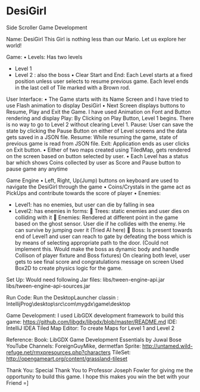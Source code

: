 # DesiGirl
Side Scroller Game Development

Name: DesiGirl
This Girl is nothing less than our Mario. Let us explore her world!

Game:
•	Levels: Has two levels
-	Level 1
-	Level 2 : also the boss
•	Clear Start and End: Each Level starts at a fixed position unless user selects to resume previous game. Each level ends in the last cell of Tile marked with a Brown rod.

User Interface:
•	The Game starts with its Name Screen and I have tried to use Flash animation to display DesiGirl
•	Next Screen displays buttons to Resume, Play and Exit the Game. I have used Animation on Font and Button rendering and display
Play: By Clicking on Play Button, Level 1 begins. There is no way to go to Level 2 without clearing Level 1. 
Pause: User can save the state by clicking the Pause Button on either of Level screens and the data gets saved in a JSON file. 
Resume: While resuming the game, state of previous game is read from JSON file. 
Exit: Application ends as user clicks on Exit button.
•	Either of two maps created using TiledMap, gets rendered on the screen based on button selected by user.
•	Each Level has a status bar which shows Coins collected by user as Score and Pause button to pause game any anytime

Game Engine
•	Left, Right, Up(Jump) buttons on keyboard are used to navigate the DesiGirl through the game
•	Coins/Crystals in the game act as PickUps and contribute towards the score of player
•	Enemies:
-	Level1: has no enemies, but user can die by falling in sea
-	Level2: has enemies in forms: 
	Trees: static enemies and user dies on colliding with it
	Enemies: Rendered at different point in the game based on the ghost sensor. User die if he collides with the enemy. He can survive by jumping over it (Tried AI here)
	Boss: Is present towards end of Level1 and user can reach to gate by defeating the boss which is by means of selecting appropriate path to the door. (Could not implement this. Would make the boss as dynamic body and handle Collison of player fixture and Boss fixtures)
On clearing both level, user gets to see final score and congratulations message on screen
Used Box2D to create physics logic for the game.

Set Up:
Would need following Jar files: 
libs/tween-engine-api.jar
libs/tween-engine-api-sources.jar

Run Code:
Run the DesktopLauncher classin : IntellijProg\desktop\src\com\mygdx\game\desktop

Game Development: 
I used LibGDX development framework to build this game: https://github.com/libgdx/libgdx/blob/master/README.md
IDE: IntelliJ IDEA
Tiled Map Editor: To create Maps for Level 1 and Level 2

Reference: 
Book: LibGDX Game Development Essentials by Juwal Bose
YouTube Channels: ForeignGuyMike, dermetfan
Sprite: http://untamed.wild-refuge.net/rmxpresources.php?characters
TileSet: http://opengameart.org/content/grassland-tileset

Thank You:
Special Thank You to Professor Joseph Fowler for giving me the opportunity to build this game. I hope this makes you win the bet with your Friend =]

